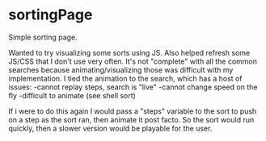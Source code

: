 # sortingPage
Simple sorting page.

Wanted to try visualizing some sorts using JS. Also helped refresh some JS/CSS that I don't use very often. It's not "complete" with all the common searches because animating/visualizing those was difficult with my implementation. I tied the animation to the search, which has a host of issues:
-cannot replay steps, search is "live"
-cannot change speed on the fly
-difficult to animate (see shell sort)

If i were to do this again I would pass a "steps" variable to the sort to push on a step as the sort ran, then animate it post facto. So the sort would run quickly, then a slower version would be playable for the user.
